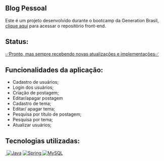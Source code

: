 <h2>Blog Pessoal</h2>
Este é um projeto desenvolvido durante o bootcamp da Generation Brasil, <a
  href="https://github.com/sabinonatalia/BlogPessoalAngular">clique aqui</a> para acessar o repositório
front-end.

<h2>Status:</h2>
<a href="https://blog-pessoal-natalia.netlify.app/#/entrar" target="_blank">✅Pronto, mas sempre recebendo novas atualizações e
  implementações✅</a>

<h2>Funcionalidades da aplicação:</h2>

- Cadastro de usuários;
- Login dos usuários;
- Criação de postagem;
- Editar/apagar postagem
- Cadastro de tema;
- Editar/ apagar tema;
- Pesquisa por título de postagem;
- Pesquisa por tema;
- Atualizar usuários;

<h2>Tecnologias utilizadas:</h2>
<a href=""><img src="" alt=""></img>
  <a href="https://www.java.com/pt-BR/"><img alt="Java"
      src="https://img.shields.io/badge/java-%23ED8B00.svg?&style=for-the-badge&logo=java&logoColor=white" /></a>
  <a href="https://spring.io/"><img alt="Spring"
      src="https://img.shields.io/badge/spring%20-%236DB33F.svg?&style=for-the-badge&logo=spring&logoColor=white" />
  </a>
  <a href="https://www.mysql.com/"><img alt="MySQL"
      src="https://img.shields.io/badge/mysql-%2300f.svg?&style=for-the-badge&logo=mysql&logoColor=white" />
  </a>

